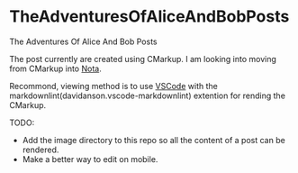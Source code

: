 # TheAdventuresOfAliceAndBobPosts
The Adventures Of Alice And Bob Posts

The post currently are created using CMarkup. I am looking into moving from CMarkup into [Nota](https://nota-lang.org/).

Recommond, viewing method is to use [VSCode](https://code.visualstudio.com/) with the markdownlint(davidanson.vscode-markdownlint) extention for rending the CMarkup.

TODO:
* Add the image directory to this repo so all the content of a post can be rendered. 
* Make a better way to edit on mobile.
